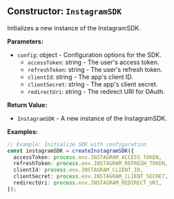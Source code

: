 ## Constructor: `InstagramSDK`

Initializes a new instance of the InstagramSDK.

**Parameters:**

- `config`: object - Configuration options for the SDK.
  - `accessToken`: string - The user's access token.
  - `refreshToken`: string - The user's refresh token.
  - `clientId`: string - The app's client ID.
  - `clientSecret`: string - The app's client secret.
  - `redirectUri`: string - The redirect URI for OAuth.

**Return Value:**

- `InstagramSDK` - A new instance of the InstagramSDK.

**Examples:**

```typescript
// Example: Initialize SDK with configuration
const instagramSDK = createInstagramSDK({
  accessToken: process.env.INSTAGRAM_ACCESS_TOKEN,
  refreshToken: process.env.INSTAGRAM_REFRESH_TOKEN,
  clientId: process.env.INSTAGRAM_CLIENT_ID,
  clientSecret: process.env.INSTAGRAM_CLIENT_SECRET,
  redirectUri: process.env.INSTAGRAM_REDIRECT_URI,
});
```
